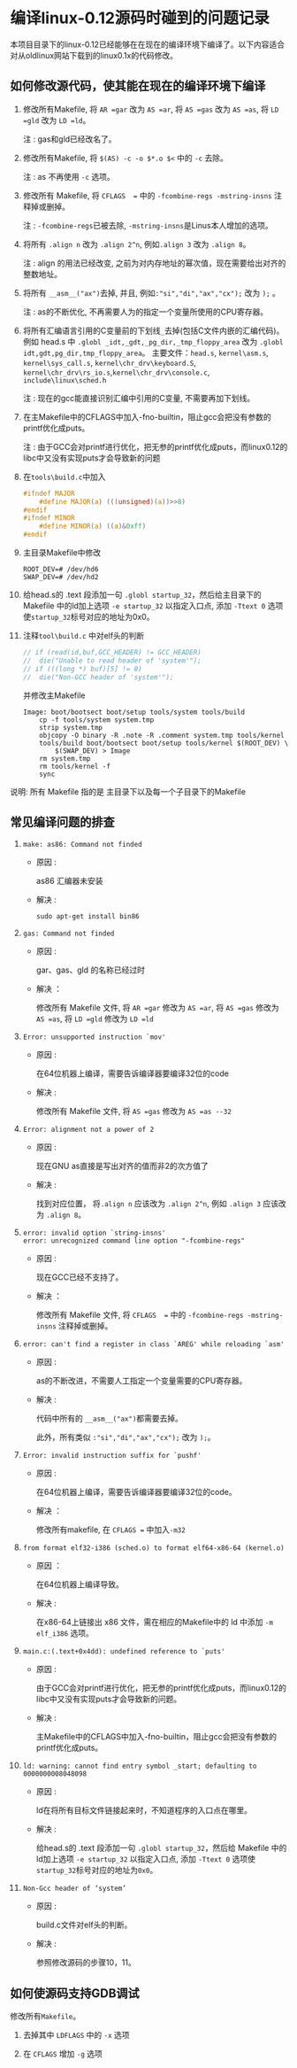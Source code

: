# 编译linux-0.12源码时碰到的问题记录

本项目目录下的linux-0.12已经能够在在现在的编译环境下编译了。以下内容适合对从oldlinux网站下载到的linux0.1x的代码修改。

## 如何修改源代码，使其能在现在的编译环境下编译

1. 修改所有Makefile, 将 `AR =gar` 改为 `AS =ar`, 将 `AS =gas` 改为 `AS =as`, 将 `LD =gld` 改为 `LD =ld`。

    注 : gas和gld已经改名了。

2. 修改所有Makefile, 将 ```$(AS) -c -o $*.o $<``` 中的 `-c` 去除。

    注 : as 不再使用 `-c` 选项。

3. 修改所有 Makefile, 将 `CFLAGS  =` 中的 `-fcombine-regs -mstring-insns` 注释掉或删掉。

    注 : `-fcombine-regs`已被去除, `-mstring-insns`是Linus本人增加的选项。

4. 将所有 `.align n` 改为 `.align 2^n`, 例如`.align 3` 改为 `.align 8`。

    注 : align 的用法已经改变, 之前为对内存地址的幂次值，现在需要给出对齐的整数地址。

5. 将所有 ```__asm__("ax")```去掉, 并且, 例如```:"si","di","ax","cx");``` 改为 ```);``` 。

    注 : as的不断优化, 不再需要人为的指定一个变量所使用的CPU寄存器。

6. 将所有汇编语言引用的C变量前的下划线`_`去掉(包括C文件内嵌的汇编代码)。例如 head.s 中 `.globl _idt,_gdt,_pg_dir,_tmp_floppy_area` 改为 `.globl idt,gdt,pg_dir,tmp_floppy_area`。
    主要文件：`head.s`, `kernel\asm.s`, `kernel\sys_call.s`, `kernel\chr_drv\keyboard.S`, `kernel\chr_drv\rs_io.s`,`kernel\chr_drv\console.c`, `include\linux\sched.h`

    注 : 现在的gcc能直接识别汇编中引用的C变量, 不需要再加下划线。

7. 在主Makefile中的CFLAGS中加入-fno-builtin，阻止gcc会把没有参数的printf优化成puts。

    注 : 由于GCC会对printf进行优化，把无参的printf优化成puts，而linux0.12的libc中又没有实现puts才会导致新的问题

8. 在`tools\build.c`中加入

    ```c
    #ifndef MAJOR
        #define MAJOR(a) (((unsigned)(a))>>8)
    #endif
    #ifndef MINOR
        #define MINOR(a) ((a)&0xff)
    #endif
    ```

9. 主目录Makefile中修改

    ```
    ROOT_DEV=# /dev/hd6
    SWAP_DEV=# /dev/hd2
    ```

10. 给head.s的 .text 段添加一句 `.globl startup_32`，然后给主目录下的 Makefile 中的ld加上选项 `-e startup_32` 以指定入口点, 添加 `-Ttext 0` 选项使`startup_32`标号对应的地址为0x0。

11. 注释`tool\build.c` 中对elf头的判断

    ```c
	// if (read(id,buf,GCC_HEADER) != GCC_HEADER)
	// 	die("Unable to read header of 'system'");
	// if (((long *) buf)[5] != 0)
	// 	die("Non-GCC header of 'system'");
    ```

    并修改主Makefile

    ```
    Image: boot/bootsect boot/setup tools/system tools/build
        cp -f tools/system system.tmp
        strip system.tmp
        objcopy -O binary -R .note -R .comment system.tmp tools/kernel
        tools/build boot/bootsect boot/setup tools/kernel $(ROOT_DEV) \
            $(SWAP_DEV) > Image
        rm system.tmp
        rm tools/kernel -f
        sync
    ```


说明: 所有 Makefile 指的是 主目录下以及每一个子目录下的Makefile

## 常见编译问题的排查

1. ```make: as86: Command not finded```

    - 原因 : 
    
        as86 汇编器未安装

    - 解决 : 

        ```shell
        sudo apt-get install bin86
        ```

2. ```gas: Command not finded```

    - 原因 : 
    
        gar、gas、gld 的名称已经过时

    - 解决 ：
        
        修改所有 Makefile 文件, 将 `AR =gar` 修改为 `AS =ar`, 将 `AS =gas` 修改为 `AS =as`, 将 `LD =gld` 修改为 `LD =ld`

3. ```Error: unsupported instruction `mov'```

    - 原因 :

        在64位机器上编译，需要告诉编译器要编译32位的code

    - 解决 :

        修改所有 Makefile 文件, 将 `AS =gas` 修改为 `AS =as --32`

4. ```Error: alignment not a power of 2```

    - 原因 : 

        现在GNU as直接是写出对齐的值而非2的次方值了

    - 解决 : 

        找到对应位置， 将`.align n` 应该改为 `.align 2^n`, 例如 `.align 3` 应该改为 `.align 8`。

5. ```error: invalid option `string-insns'```  
```error: unrecognized command line option "-fcombine-regs"```

    - 原因 : 

        现在GCC已经不支持了。

    - 解决 ：

        修改所有 Makefile 文件, 将 `CFLAGS  =` 中的 `-fcombine-regs -mstring-insns` 注释掉或删掉。

6. ```error: can't find a register in class `AREG' while reloading `asm'```

    - 原因 : 

        as的不断改进，不需要人工指定一个变量需要的CPU寄存器。
    - 解决 :
        
        代码中所有的 `__asm__("ax")`都需要去掉。

        此外，所有类似 ```:"si","di","ax","cx");``` 改为 ```);```。

7. ```Error: invalid instruction suffix for `pushf'```

    - 原因 : 

        在64位机器上编译，需要告诉编译器要编译32位的code。

    - 解决 ：

        修改所有makefile, 在 `CFLAGS =` 中加入`-m32`

8. ```from format elf32-i386 (sched.o) to format elf64-x86-64 (kernel.o)```

    - 原因 ：
    
        在64位机器上编译导致。

    - 解决 : 
    
        在x86-64上链接出 x86 文件，需在相应的Makefile中的 ld 中添加 `-m elf_i386` 选项。

9. ```main.c:(.text+0x4dd): undefined reference to `puts'```

    - 原因 : 
    
        由于GCC会对printf进行优化，把无参的printf优化成puts，而linux0.12的libc中又没有实现puts才会导致新的问题。

    - 解决 : 
    
        主Makefile中的CFLAGS中加入-fno-builtin，阻止gcc会把没有参数的printf优化成puts。

10. ```ld: warning: cannot find entry symbol _start; defaulting to 0000000008048098```

    - 原因 : 
    
        ld在将所有目标文件链接起来时，不知道程序的入口点在哪里。

    - 解决 : 
    
        给head.s的 .text 段添加一句 `.globl startup_32`，然后给 Makefile 中的ld加上选项 `-e startup_32` 以指定入口点, 添加 `-Ttext 0` 选项使`startup_32`标号对应的地址为`0x0`。

11. `Non-Gcc header of ‘system’`

    - 原因 : 
    
        build.c文件对elf头的判断。

    - 解决 : 
    
        参照修改源码的步骤10，11。

## 如何使源码支持GDB调试

修改所有`Makefile`。

1. 去掉其中 `LDFLAGS` 中的 `-x` 选项

2. 在 `CFLAGS` 增加 `-g` 选项
